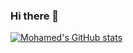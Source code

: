 ### Hi there 👋


[![Mohamed's GitHub stats](https://github-readme-stats.vercel.app/api?username=mohamedSabry0)](https://github.com/anuraghazra/github-readme-stats)
